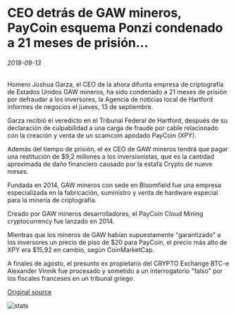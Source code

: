 # CEO detrás de GAW mineros, PayCoin esquema Ponzi condenado a 21 meses de prisión...

###### 2018-09-13

Homero Joshua Garza, el CEO de la ahora difunta empresa de criptografía de Estados Unidos GAW mineros, ha sido condenado a 21 meses de prisión por defraudar a los inversores, la Agencia de noticias local de Hartford informes de negocios el jueves, 13 de septiembre.

Garza recibió el veredicto en el Tribunal Federal de Hartford, después de su declaración de culpabilidad a una carga de fraude por cable relacionado con la creación y venta de un scamcoin apodado PayCoin (XPY).

Además del tiempo de prisión, el ex CEO de GAW mineros tendrá que pagar una restitución de $9,2 millones a los inversionistas, que es la cantidad aproximada de daño financiero causado por la estafa Crypto de nueve meses.

Fundada en 2014, GAW mineros con sede en Bloomfield fue una empresa especializada en la fabricación, suministro y venta de hardware especial para la minería de criptografía.

Creado por GAW mineros desarrolladores, el PayCoin Cloud Mining cryptocurrency fue lanzado en 2014.

Mientras que los mineros de GAW habían supuestamente "garantizado" a los inversores un precio de piso de $20 para PayCoin, el precio más alto de XPY era $15,92 en cambio, según CoinMarketCap.

A finales de agosto, el presunto ex propietario del CRYPTO Exchange BTC-e Alexander Vinnik fue procesado y sometido a un interrogatorio "falso" por los fiscales franceses en un tribunal griego.

[Original source](https://cointelegraph.com/news/ceo-behind-gaw-miners-paycoin-ponzi-scheme-sentenced-to-21-months-in-prison)

![stats](https://c.statcounter.com/11760860/0/a89fa40b/1/ "stats")